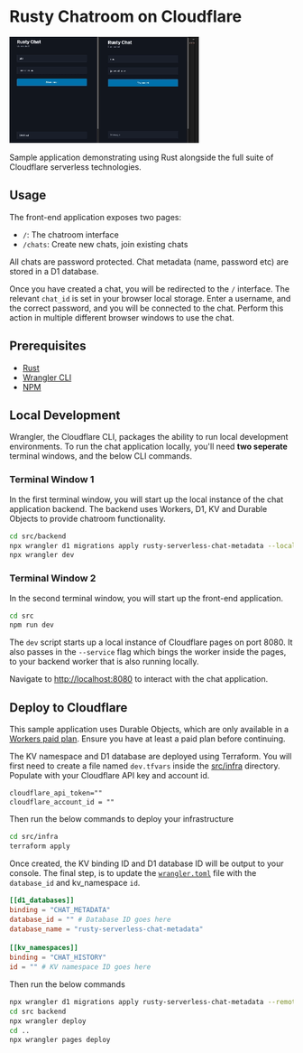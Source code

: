 # Rusty Chatroom on Cloudflare

![sample](./assets/chat-in-action.gif)

Sample application demonstrating using Rust alongside the full suite of Cloudflare serverless technologies.

## Usage

The front-end application exposes two pages:

- `/`: The chatroom interface
- `/chats`: Create new chats, join existing chats

All chats are password protected. Chat metadata (name, password etc) are stored in a D1 database.

Once you have created a chat, you will be redirected to the `/` interface. The relevant `chat_id` is set in your browser local storage. Enter a username, and the correct password, and you will be connected to the chat. Perform this action in multiple different browser windows to use the chat.

## Prerequisites

- [Rust](https://www.rust-lang.org/tools/install)
- [Wrangler CLI](https://developers.cloudflare.com/workers/wrangler/install-and-update/)
- [NPM](https://docs.npmjs.com/downloading-and-installing-node-js-and-npm)

## Local Development

Wrangler, the Cloudflare CLI, packages the ability to run local development environments. To run the chat application locally, you'll need **two seperate** terminal windows, and the below CLI commands.

### Terminal Window 1

In the first terminal window, you will start up the local instance of the chat application backend. The backend uses Workers, D1, KV and Durable Objects to provide chatroom functionality.

```sh
cd src/backend
npx wrangler d1 migrations apply rusty-serverless-chat-metadata --local
npx wrangler dev
```

### Terminal Window 2

In the second terminal window, you will start up the front-end application.

```sh
cd src
npm run dev
```

The `dev` script starts up a local instance of Cloudflare pages on port 8080. It also passes in the `--service` flag which bings the worker inside the pages, to your backend worker that is also running locally.

Navigate to [http://localhost:8080](http://localhost:8080/chats) to interact with the chat application.

## Deploy to Cloudflare

This sample application uses Durable Objects, which are only available in a [Workers paid plan](https://developers.cloudflare.com/workers/platform/pricing/#workers). Ensure you have at least a paid plan before continuing.

The KV namespace and D1 database are deployed using Terraform. You will first need to create a file named `dev.tfvars` inside the [src/infra](/src/infra/) directory. Populate with your Cloudflare API key and account id.

```
cloudflare_api_token=""
cloudflare_account_id = ""
```

Then run the below commands to deploy your infrastructure

```sh
cd src/infra
terraform apply
```

Once created, the KV binding ID and D1 database ID will be output to your console. The final step, is to update the [`wrangler.toml`](/src/backend/wrangler.toml) file with the `database_id` and kv_namespace `id`.
```toml
[[d1_databases]]
binding = "CHAT_METADATA"
database_id = "" # Database ID goes here
database_name = "rusty-serverless-chat-metadata"

[[kv_namespaces]]
binding = "CHAT_HISTORY"
id = "" # KV namespace ID goes here
```

Then run the below commands

```sh
npx wrangler d1 migrations apply rusty-serverless-chat-metadata --remote
cd src backend
npx wrangler deploy
cd ..
npx wrangler pages deploy
```
